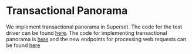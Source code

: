 <!--
Licensed to the Apache Software Foundation (ASF) under one
or more contributor license agreements.  See the NOTICE file
distributed with this work for additional information
regarding copyright ownership.  The ASF licenses this file
to you under the Apache License, Version 2.0 (the
"License"); you may not use this file except in compliance
with the License.  You may obtain a copy of the License at

  http://www.apache.org/licenses/LICENSE-2.0

Unless required by applicable law or agreed to in writing,
software distributed under the License is distributed on an
"AS IS" BASIS, WITHOUT WARRANTIES OR CONDITIONS OF ANY
KIND, either express or implied.  See the License for the
specific language governing permissions and limitations
under the License.
-->

# Transactional Panorama

We implement transactional panorama in Superset. The code for the test driver can be found [here](https://github.com/totemtang/TP/tree/main/superset/ace_driver). The code for implementing transactional panorama is [here](https://github.com/totemtang/TP/tree/main/superset/ace) and the new endpoints for processing web requests can be found [here](https://github.com/totemtang/TP/blob/main/superset/dashboards/api.py)
